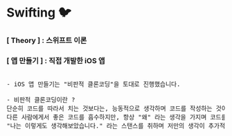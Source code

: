# Swifting 🐦

### [ Theory ] : 스위프트 이론

### [ 앱 만들기 ] : 직접 개발한 iOS 앱
<pre>

- iOS 앱 만들기는 "비판적 클론코딩"을 토대로 진행했습니다.

- 비판적 클론코딩이란 ?
단순히 코드를 따라서 치는 것보다는, 능동적으로 생각하며 코드를 작성하는 것이 더 좋다고 생각합니다.   
다른 사람에게서 좋은 코드를 흡수하지만, 항상 "왜" 라는 생각을 가지며 코드를 작성합니다.   
"나는 이렇게도 생각해보았습니다." 라는 스탠스를 취하며 저만의 생각이 추가적으로 담긴 앱을 만들었습니다.  
</pre>
